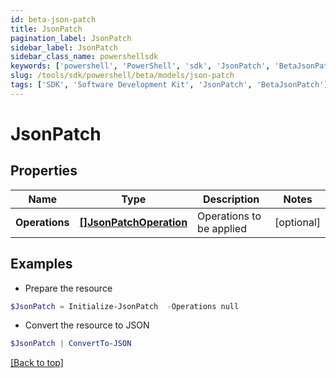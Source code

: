 ```yaml
---
id: beta-json-patch
title: JsonPatch
pagination_label: JsonPatch
sidebar_label: JsonPatch
sidebar_class_name: powershellsdk
keywords: ['powershell', 'PowerShell', 'sdk', 'JsonPatch', 'BetaJsonPatch'] 
slug: /tools/sdk/powershell/beta/models/json-patch
tags: ['SDK', 'Software Development Kit', 'JsonPatch', 'BetaJsonPatch']
---
```



# JsonPatch

## Properties

Name | Type | Description | Notes
------------ | ------------- | ------------- | -------------
**Operations** | [**[]JsonPatchOperation**](json-patch-operation) | Operations to be applied | [optional] 

## Examples

- Prepare the resource
```powershell
$JsonPatch = Initialize-JsonPatch  -Operations null
```

- Convert the resource to JSON
```powershell
$JsonPatch | ConvertTo-JSON
```


[[Back to top]](#) 

